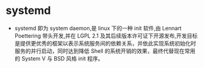 # systemd

- systemd 即为 system daemon,是 linux 下的一种 init 软件,由 Lennart Poettering 带头开发,并在 LGPL 2.1 及其后续版本许可证下开源发布,开发目标是提供更优秀的框架以表示系统服务间的依赖关系，并依此实现系统初始化时服务的并行启动，同时达到降低 Shell 的系统开销的效果，最终代替现在常用的 System V 与 BSD 风格 init 程序。
